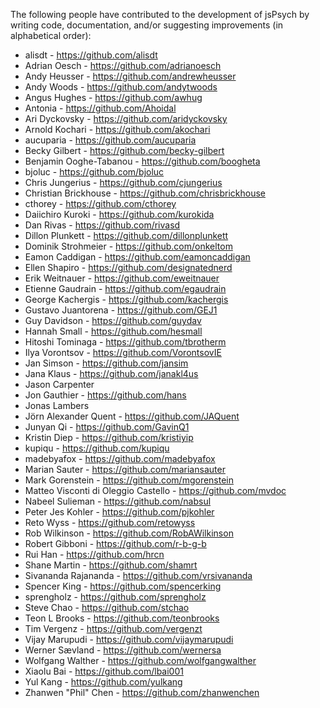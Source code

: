 The following people have contributed to the development of jsPsych by writing code, documentation, and/or suggesting improvements (in alphabetical order):
 * alisdt - https://github.com/alisdt
* Adrian Oesch - https://github.com/adrianoesch
* Andy Heusser - https://github.com/andrewheusser
* Andy Woods - https://github.com/andytwoods
* Angus Hughes - https://github.com/awhug
* Antonia - https://github.com/Ahoidal
* Ari Dyckovsky - https://github.com/aridyckovsky
* Arnold Kochari - https://github.com/akochari
* aucuparia - https://github.com/aucuparia
* Becky Gilbert - https://github.com/becky-gilbert
* Benjamin Ooghe-Tabanou - https://github.com/boogheta
* bjoluc - https://github.com/bjoluc
* Chris Jungerius - https://github.com/cjungerius
* Christian Brickhouse - https://github.com/chrisbrickhouse
* cthorey - https://github.com/cthorey
* Daiichiro Kuroki - https://github.com/kurokida
* Dan Rivas - https://github.com/rivasd
* Dillon Plunkett - https://github.com/dillonplunkett
* Dominik Strohmeier - https://github.com/onkeltom
* Eamon Caddigan - https://github.com/eamoncaddigan
* Ellen Shapiro - https://github.com/designatednerd
* Erik Weitnauer - https://github.com/eweitnauer
* Etienne Gaudrain - https://github.com/egaudrain
* George Kachergis - https://github.com/kachergis
* Gustavo Juantorena - https://github.com/GEJ1
* Guy Davidson - https://github.com/guydav
* Hannah Small - https://github.com/hesmall
* Hitoshi Tominaga - https://github.com/tbrotherm
* Ilya Vorontsov - https://github.com/VorontsovIE
* Jan Simson - https://github.com/jansim
* Jana Klaus - https://github.com/janakl4us
* Jason Carpenter
* Jon Gauthier - https://github.com/hans
* Jonas Lambers
* Jörn Alexander Quent - https://github.com/JAQuent
* Junyan Qi - https://github.com/GavinQ1
* Kristin Diep - https://github.com/kristiyip
* kupiqu - https://github.com/kupiqu
* madebyafox - https://github.com/madebyafox
* Marian Sauter - https://github.com/mariansauter
* Mark Gorenstein - https://github.com/mgorenstein
* Matteo Visconti di Oleggio Castello - https://github.com/mvdoc
* Nabeel Sulieman - https://github.com/nabsul
* Peter Jes Kohler - https://github.com/pjkohler 
* Reto Wyss - https://github.com/retowyss
* Rob Wilkinson - https://github.com/RobAWilkinson
* Robert Gibboni - https://github.com/r-b-g-b
* Rui Han - https://github.com/hrcn
* Shane Martin - https://github.com/shamrt
* Sivananda Rajananda - https://github.com/vrsivananda
* Spencer King - https://github.com/spencerking
* sprengholz - https://github.com/sprengholz
* Steve Chao - https://github.com/stchao
* Teon L Brooks - https://github.com/teonbrooks
* Tim Vergenz - https://github.com/vergenzt
* Vijay Marupudi - https://github.com/vijaymarupudi
* Werner Sævland - https://github.com/wernersa
* Wolfgang Walther - https://github.com/wolfgangwalther
* Xiaolu Bai - https://github.com/lbai001
* Yul Kang - https://github.com/yulkang
* Zhanwen "Phil" Chen - https://github.com/zhanwenchen

